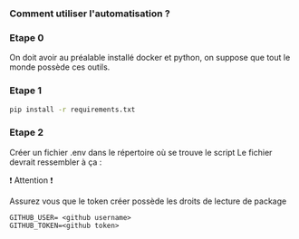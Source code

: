 ### Comment utiliser l'automatisation ?

### Etape 0

On doit avoir au préalable installé docker et python, on suppose que tout le monde possède ces outils.

### Etape 1

```bash
pip install -r requirements.txt
```

### Etape 2

Créer un fichier .env dans le répertoire où se trouve le script
Le fichier devrait ressembler à ça :

:exclamation: Attention :exclamation:

Assurez vous que le token créer possède les droits de lecture de package

```
GITHUB_USER= <github username>
GITHUB_TOKEN=<github token>
```
